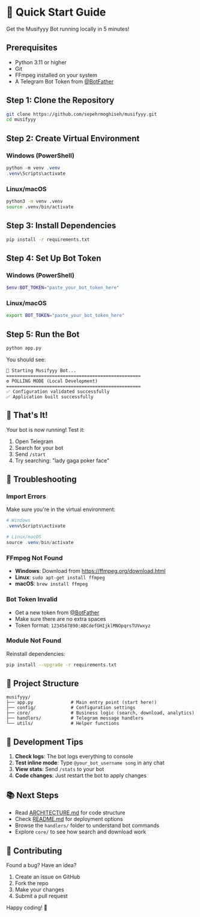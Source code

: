 # 🚀 Quick Start Guide

Get the Musifyyy Bot running locally in 5 minutes!

## Prerequisites

- Python 3.11 or higher
- Git
- FFmpeg installed on your system
- A Telegram Bot Token from [@BotFather](https://t.me/botfather)

## Step 1: Clone the Repository

```bash
git clone https://github.com/sepehrmoghiseh/musifyyy.git
cd musifyyy
```

## Step 2: Create Virtual Environment

### Windows (PowerShell)
```powershell
python -m venv .venv
.venv\Scripts\activate
```

### Linux/macOS
```bash
python3 -m venv .venv
source .venv/bin/activate
```

## Step 3: Install Dependencies

```bash
pip install -r requirements.txt
```

## Step 4: Set Up Bot Token

### Windows (PowerShell)
```powershell
$env:BOT_TOKEN="paste_your_bot_token_here"
```

### Linux/macOS
```bash
export BOT_TOKEN="paste_your_bot_token_here"
```

## Step 5: Run the Bot

```bash
python app.py
```

You should see:
```
🎵 Starting Musifyyy Bot...
==================================================
⚙️ POLLING MODE (Local Development)
==================================================
✅ Configuration validated successfully
✅ Application built successfully
```

## 🎉 That's It!

Your bot is now running! Test it:
1. Open Telegram
2. Search for your bot
3. Send `/start`
4. Try searching: "lady gaga poker face"

## 🐛 Troubleshooting

### Import Errors
Make sure you're in the virtual environment:
```powershell
# Windows
.venv\Scripts\activate

# Linux/macOS
source .venv/bin/activate
```

### FFmpeg Not Found
- **Windows**: Download from https://ffmpeg.org/download.html
- **Linux**: `sudo apt-get install ffmpeg`
- **macOS**: `brew install ffmpeg`

### Bot Token Invalid
- Get a new token from [@BotFather](https://t.me/botfather)
- Make sure there are no extra spaces
- Token format: `1234567890:ABCdefGHIjklMNOpqrsTUVwxyz`

### Module Not Found
Reinstall dependencies:
```bash
pip install --upgrade -r requirements.txt
```

## 📁 Project Structure

```
musifyyy/
├── app.py              # Main entry point (start here!)
├── config/             # Configuration settings
├── core/               # Business logic (search, download, analytics)
├── handlers/           # Telegram message handlers
└── utils/              # Helper functions
```

## 🔧 Development Tips

1. **Check logs**: The bot logs everything to console
2. **Test inline mode**: Type `@your_bot_username song` in any chat
3. **View stats**: Send `/stats` to your bot
4. **Code changes**: Just restart the bot to apply changes

## 📚 Next Steps

- Read [ARCHITECTURE.md](ARCHITECTURE.md) for code structure
- Check [README.md](README.md) for deployment options
- Browse the `handlers/` folder to understand bot commands
- Explore `core/` to see how search and download work

## 🤝 Contributing

Found a bug? Have an idea? 
1. Create an issue on GitHub
2. Fork the repo
3. Make your changes
4. Submit a pull request

Happy coding! 🎵
